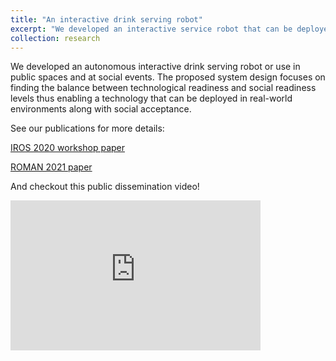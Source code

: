 ```yaml
---
title: "An interactive drink serving robot"
excerpt: "We developed an interactive service robot that can be deployed in real world environments along with the social acceptance."
collection: research
---
```

We developed an autonomous interactive drink serving robot or use in public spaces and at social events. The proposed system design focuses on finding the balance between technological readiness and social readiness levels thus enabling a technology that can be deployed in real-world environments along with social acceptance.

See our publications for more details:

[IROS 2020 workshop paper](/publication/2020-11-01-iros-workshop2020)

[ROMAN 2021 paper](/publication/2021-08-26-roman2021-1)

And checkout this public dissemination video!
<iframe width="400" height="240" src="https://www.youtube.com/embed/GzFiDsX_Q_A" title="YouTube video player" frameborder="0" allow="accelerometer; autoplay; clipboard-write; encrypted-media; gyroscope; picture-in-picture" allowfullscreen></iframe>



